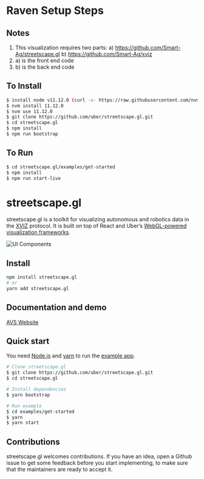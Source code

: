 # Raven Setup Steps

## Notes

1. This visualization requires two parts: a) https://github.com/Smart-Ag/streetscape.gl b)
   https://github.com/Smart-Ag/xviz
2. a) is the front end code
3. b) is the back end code

## To Install

```bash
$ install node v11.12.0 (curl -o- https://raw.githubusercontent.com/nvm-sh/nvm/v0.35.3/install.sh | bash)
$ nvm install 11.12.0
$ nvm use 11.12.0
$ git clone https://github.com/uber/streetscape.gl.git
$ cd streetscape.gl
$ npm install
$ npm run bootstrap
```

## To Run

```bash
$ cd streetscape.gl/examples/get-started
$ npm install
$ npm run start-live
```

# streetscape.gl

streetscape.gl is a toolkit for visualizing autonomous and robotics data in the
[XVIZ](https://github.com/uber/xviz) protocol. It is built on top of React and Uber’s
[WebGL-powered visualization frameworks](http://vis.gl).

![UI Components](docs/images/ui-controls.png)

## Install

```bash
npm install streetscape.gl
# or
yarn add streetscape.gl
```

## Documentation and demo

[AVS Website](http://avs.auto)

## Quick start

You need [Node.js](https://nodejs.org/en/) and [yarn](https://yarnpkg.com/lang/en/docs/install) to
run the [example app](examples/get-started).

```bash
# Clone streetscape.gl
$ git clone https://github.com/uber/streetscape.gl.git
$ cd streetscape.gl

# Install dependencies
$ yarn bootstrap

# Run example
$ cd examples/get-started
$ yarn
$ yarn start
```

## Contributions

streetscape.gl welcomes contributions. If you have an idea, open a Github issue to get some feedback
before you start implementing, to make sure that the maintainers are ready to accept it.
